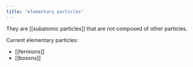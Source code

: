 ```yaml
---
title: "elementary particles"
---
```

They are [[subatomic particles]] that are not composed of other particles.

Current elementary particles:
- [[fermions]]
- [[bosons]]